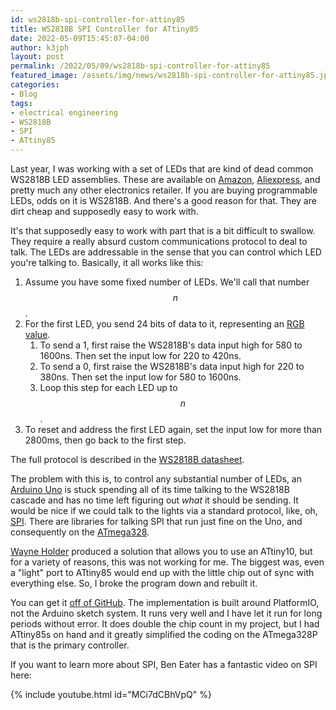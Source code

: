 ```yaml
---
id: ws2818b-spi-controller-for-attiny85
title: WS2818B SPI Controller for ATtiny85
date: 2022-05-09T15:45:07-04:00
author: k3jph
layout: post
permalink: /2022/05/09/ws2818b-spi-controller-for-attiny85
featured_image: /assets/img/news/ws2818b-spi-controller-for-attiny85.jpg
categories:
- Blog 
tags:
- electrical engineering
- WS2818B
- SPI
- ATtiny85
---
```


Last year, I was working with a set of LEDs that are kind of dead
common WS2818B LED assemblies.  These are available on
[Amazon](https://www.amazon.com/s?k=ws2818b),
[Aliexpress](https://www.aliexpress.com/wholesale?catId=0&SearchText=ws2818b),
and pretty much any other electronics retailer.  If you are buying
programmable LEDs, odds on it is WS2818B.  And there's a good reason
for that.  They are dirt cheap and supposedly easy to work with.

It's that supposedly easy to work with part that is a bit difficult
to swallow.  They require a really absurd custom communications
protocol to deal to talk.  The LEDs are addressable in the sense
that you can control which LED you're talking to. Basically, it all
works like this:

1.  Assume you have some fixed number of LEDs.  We'll call that number $$n$$.
2.  For the first LED, you send 24 bits of data to it, representing an [RGB value](https://www.rapidtables.com/web/color/RGB_Color.html).
    1. To send a 1, first raise the WS2818B's data input high for 580 to 1600ns.  Then set the input low for 220 to 420ns.
    2. To send a 0, first raise the WS2818B's data input high for 220 to 380ns.  Then set the input low for 580 to 1600ns.
    3. Loop this step for each LED up to $$n$$.
3.  To reset and address the first LED again, set the input low for more than 2800ms, then go back to the first step.


The full protocol is described in the [WS2818B
datasheet](https://www.tme.eu/Document/ddc250a349c0084fadc3ded4c327f335/WS2818B.pdf).

The problem with this is, to control any substantial number of LEDs,
an [Arduino Uno](https://www.arduino.cc/en/main/arduinoBoardUno)
is stuck spending all of its time talking to the WS2818B cascade
and has no time left figuring out _what_ it should be sending.  It
would be nice if we could talk to the lights via a standard protocol,
like, oh,
[SPI](https://learn.sparkfun.com/tutorials/serial-peripheral-interface-spi/all).
There are libraries for talking SPI that run just fine on the Uno,
and consequently on the
[ATmega328](https://www.microchip.com/en-us/product/ATmega328P).

[Wayne Holder](https://sites.google.com/site/wayneholder/besting-ben-heck)
produced a solution that allows you to use an ATtiny10, but for a
variety of reasons, this was not working for me.  The biggest was,
even a "light" port to ATtiny85 would end up with the little chip
out of sync with everything else.  So, I broke the program down and
rebuilt it.

You can get it [off of
GitHub](https://github.com/k3jph/ws2818b-spi-controller).  The
implementation is built around PlatformIO, not the Arduino sketch
system.  It runs very well and I have let it run for long periods
without error.  It does double the chip count in my project, but I
had ATtiny85s on hand and it greatly simplified the coding on the
ATmega328P that is the primary controller.

If you want to learn more about SPI, Ben Eater has a fantastic video
on SPI here:

{% include youtube.html id="MCi7dCBhVpQ" %}

